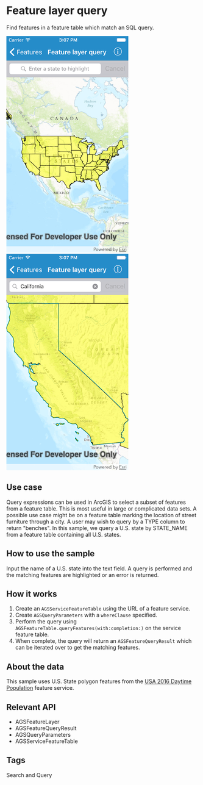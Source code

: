 # Feature layer query

Find features in a feature table which match an SQL query.

![Feature layer query options](feature-layer-query-1.png)
![Feature layer query results](feature-layer-query-2.png)

## Use case

Query expressions can be used in ArcGIS to select a subset of features from a feature table. This is most useful in large or complicated data sets. A possible use case might be on a feature table marking the location of street furniture through a city. A user may wish to query by a TYPE column to return "benches". In this sample, we query a U.S. state by STATE_NAME from a feature table containing all U.S. states.

## How to use the sample

Input the name of a U.S. state into the text field. A query is performed and the matching features are highlighted or an error is returned.

## How it works

1. Create an `AGSServiceFeatureTable` using the URL of a feature service.
2. Create `AGSQueryParameters` with a `whereClause` specified.
3. Perform the query using `AGSFeatureTable.queryFeatures(with:completion:)` on the service feature table.
4. When complete, the query will return an `AGSFeatureQueryResult` which can be iterated over to get the matching features.

## About the data

This sample uses U.S. State polygon features from the [USA 2016 Daytime Population](https://www.arcgis.com/home/item.html?id=f01f0eda766344e29f42031e7bfb7d04) feature service.

## Relevant API

* AGSFeatureLayer
* AGSFeatureQueryResult
* AGSQueryParameters
* AGSServiceFeatureTable

## Tags

Search and Query
